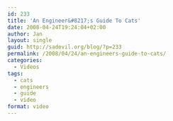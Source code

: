 ```yaml
---
id: 233
title: 'An Engineer&#8217;s Guide To Cats'
date: 2008-04-24T19:24:04+02:00
author: Jan
layout: single
guid: http://sadevil.org/blog/?p=233
permalink: /2008/04/24/an-engineers-guide-to-cats/
categories:
  - Videos
tags:
  - cats
  - engineers
  - guide
  - video
format: video
---
```

<center>
  <br />
</center>